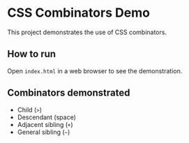 # CSS Combinators Demo

This project demonstrates the use of CSS combinators.

## How to run
Open `index.html` in a web browser to see the demonstration.

## Combinators demonstrated
- Child (`>`)
- Descendant (space)
- Adjacent sibling (`+`)
- General sibling (`~`)
